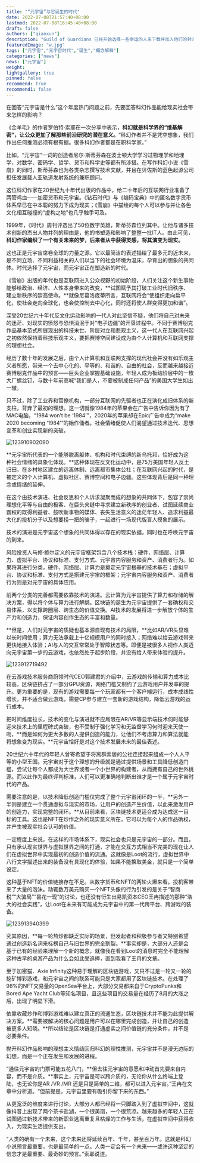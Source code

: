 ```yaml
---
title: "“元宇宙”与它诞生的时代"
date: 2022-07-08T21:57:40+08:00
lastmod: 2022-07-08T16:45:40+08:00
draft: false
authors: ["qianxun"]
description: "Guild of Guardians 已经开始选择一些幸运的人来下载并加入他们的封闭 Alpha 版。电子邮件到达收件箱，其中包含下载链接、游戏指南以及提供访问官方“pre-alpha演示”的特殊代码。"
featuredImage: "w.jpg"
tags: ["元宇宙","元宇宙时代","诞生","概念解释"]
categories: ["news"]
news: ["元宇宙"]
weight: 
lightgallery: true
pinned: false
recommend: true
recommend1: false
---
```




在回答“元宇宙是什么”这个年度热门问题之前，先要回答科幻作品能给现实社会带来怎样的影响？



《金羊毛》的作者罗伯特·索耶在一次分享中表示，**科幻就是科学界的“维基解密”，让公众更加了解那些前沿研究的潜在意义。**“科幻作者并不是凭空想象，我们作出任何推测必须有根有据。很多科幻作者都是在职科学家。”



比如，“元宇宙”一词的创造者尼尔·斯蒂芬森在波士顿大学学习过物理学和地理学，对数学、密码学、哲学、货币和科学史等都有所涉猎。在写作科幻小说《雪崩》的同时，斯蒂芬森也为各类杂志撰写技术文献，并且在贝佐斯的蓝色起源公司担任发展载人亚轨道发射系统的兼职顾问。



这位科幻作家在20世纪九十年代出版的作品中，给二十年后的互联网行业准备了两管鸡血——加密货币和元宇宙。《钻石时代》与《编码宝典》中的匿名数字货币体系早已在中本聪的努力下成为现实；《雪崩》中描绘的每个人可以参与并让各色文化相互碰撞的“虚构之地”也几乎触手可及。



1999年，《时代》周刊评选出了50位数字英雄，斯蒂芬森位列其中。让他与诸多技术创新的杰出人物并列的理由是，他的书塑造和影响了整整一批IT人。由此可见，**科幻作家编织了一个有关未来的梦，后来者从中获得灵感，将其演变为现实。**



这也正是元宇宙席卷全球的力量之源。它以最简洁的表述描绘了最多元的近未来，是不同立场、不同利益相关的人们以当下的社会环境为温床，孕育出的想象的共同体。时代选择了元宇宙，而元宇宙正在塑造新的时代。





《雪崩》出版的年代也是互联网进入公众视野的初始阶段，人们关注这个新生事物能够给政治、经济、人性本身带来的改变，**试图赋予其打破工业时代旧秩序、建立新秩序的崇高使命。**就像尼葛洛庞蒂所言，互联网将会“使组织走向扁平化，使社会走向全球化，也会使控制去中心化，同时还将使人群变得更加和谐”。



深受20世纪六十年代反文化运动影响的一代人对此坚信不疑，他们将自己对未来的迷茫、对现实的愤怒与恐惧消泯于对“电子边疆”的开垦过程中。不同于赛博朋克作品基本范式所展现出的科技末世、阶层对立和悲观主义，这一代人在互联网兴起之初依然保持着科技乐观主义，要把赛博空间建设成为由个人计算机和互联网支撑的理想社会。



经历了数十年的发展之后，由个人计算机和互联网支撑的现代社会并没有如乐观主义者所愿，带来一个去中心化的、平等的、和谐的、自由的社会，反而越来越接近赛博朋克作品中的预言——巨头企业掌握基础设施，年轻人成为板结阶层中的一枚大厂螺丝钉，与数十年前高喊“我们是人，不要被制成任何产品”的美国大学生如出一辙。



只不过，除了工业界和官僚机构，一部分互联网的先驱者也正在演化成旧体系的新支柱，背弃了最初的理想。这一切就像1984年的苹果会在广告中告诉你因为有了MAC电脑，“1984 won’t be ‘1984’”，2020年的苹果却在Epic广告中成为“make 2020 becoming ‘1984’”的始作俑者。社会情绪促使人们渴望通过技术迭代、思想变革和创业实现新的突破。



![123910902090](123910902090.jpg)



**元宇宙所代表的一个能够脱离躯体、机构和时代束缚的新乌托邦，恰好成为这种社会情绪的具象化体现。**这种体现在反文化运动中，是75万美国年轻人反土归田，在乡村地区建立的远离体制、远离都市集体公社；在互联网兴起的时代，是被定义的个人计算机、虚拟社区、赛博空间和电子边疆。这些体现背后是同一种理念或情绪的延伸。



在这个由技术演进、社会反思和个人诉求凝聚而成的想象的共同体下，包容了崇尚理想化平等与自由的极客、在巨头夹缝中寻求建立新秩序的创业者、试图延续商业霸权的既得利益者、鼓吹新事物的媒体、丧失生活意义的迷茫年轻人、追求利益最大化的投机分子以及想要捞一把的骗子，一起进行一场现代版盲人摸象的展示。



技术的演进是元宇宙这个想象的共同体得以存在的现实依据，同时也在呼唤元宇宙的到来。



风险投资人马修·鲍尔定义的元宇宙框架包含八个技术栈：硬件、网络层、计算力、虚拟平台、协议和标准、支付方式、元宇宙内容服务和资产、消费者行为。如果将其进行分类，硬件、网络层、计算力是奠定元宇宙根基的技术基石；虚拟平台、协议和标准、支付方式是搭建元宇宙的框架；元宇宙内容服务和资产、消费者行为则是对元宇宙的具体应用。



前两个分类的完善都需要依靠技术的演进。云计算为元宇宙提供了算力和存储的解决方案，得以将个体与算力进行解绑。区块链的诞生为元宇宙提供了一套确权和交易体系，以支撑跨圈层、跨生态的价值交换。AI技术的发展将进一步解放个体的生产力和创造力，保证内容创作生态的丰富和数量。



**但是，人们对元宇宙的质疑也基本源自现有技术的局限，**比如AR/VR头显难以长时间使用；算力无法承载上十亿规模用户的同时接入；网络难以给云游戏带来更快地接入体验；AI与人的交互常常处于智障状态等。即便是被很多人视作人类迈向元宇宙第一步的云游戏，也依然处于起步阶段，并没有给人带来体验的提升。



![123912719492](123912719492.jpg)



在云游戏技术服务商蔚领时代CEO郭建君的介绍中，云游戏的传输和算力成本比较高，区块链挤占了一部分GPU资源，网络门槛又制约了云游戏用户并发率的提升。更为重要的是，现有的游戏需要每一个玩家都有一个客户端运行，成本成线性增长，并不适合做云游戏，需要CP参与建立一套新的游戏结构，降低云游戏的运行成本。



把时间维度拉长，技术的变化与演进就不应局限在AR/VR等显示端技术何时能够迎来技术上的里程碑式突破，也不受制于强化学习和无监督学习何时迎来天使一吻，**而是如何为更大多数的人提供创造的能力，让他们不考虑算力和算法就能将想象变为现实。**元宇宙恰好是对这个技术发展未来的最佳表述。



20世纪六十年代的年轻人曾寄希望于将离群索居的公社连接起来组成一个人人平等的小型王国。元宇宙对于这个理想的升级就是通过提供场景和工具降低创造门槛，尝试让每个人都成为大世界或者一个小世界的构建者，从而拥有自己的世外桃源。而以此作为最终评判标准，人们可以更准确地判断出谁才是一个属于元宇宙时代的产品。





需要注意的是，以技术降低创造门槛仅完成了整个元宇宙闭环的一半，**另外一半则是建立一个贯通虚拟与现实的市场，让用户的创造产生价值，以此来激发用户的创造力，实现完整的闭环。**从目前来看，区块链技术更适合成为达成这一目标的工具。这也是NFT在炒作之外的现实意义所在，它可以为每个人的作品确权，并产生被现实社会认可的价值。



一定程度上来说，在这样的市场体系下，现实社会也只是元宇宙的一部分。而且，只有承认现实世界与虚拟世界之间的打通，才能在交互方式相当不完美的现在让人们在虚拟世界中实现最初的创造价值的流通。这就像是Loot的流行，虚拟世界中八行文字描述出来的装备没有具现化的体验，如果不能换取美金，就只是一个简单设定。



这种基于NFT的价值链接存在不足。从数字货币和NFT的两轮火爆来看，投机客带来了大量的泡沫。动辄数万美元购买一个NFT头像的行为引发的是关于“智商税”“大骗局”“昙花一现”的讨论，也还没有衍生出易凯资本CEO王冉描述的那种“浩大的社会实践”，让Loot在未来有可能成为元宇宙中的第一代跨平台、跨游戏的装备。



![123913940399](123913940399.jpg)



究其原因，**每一轮热炒都缺乏实际的场景，但发起者和积极参与者又特别希望通过创造新名词来标榜自己与旧世界的完全割裂。**事实却是，大部分人还是会基于已有的经验来理解一个新的概念，就像我在看到Loot的消息时完全不能理解这种古早的桌游产品为什么会如此受追捧，直到我看了王冉的文章。



至于加密猫、Axie Infinity这种易于理解的区块链游戏，又只不过是一轮又一轮的挖矿博彩游戏，和元宇宙之间的联系可能只是大家都用了区块链技术。在处理了98%的NFT交易量的OpenSea平台上，大部分交易都来自于CryptoPunks和Bored Ape Yacht Club等知名项目，且这些项目的交易量在经历了8月的大涨之后，出现了明显下滑。



依靠收藏炒作和博彩游戏难以建立真正的流通生态，区块链技术并不能为此提供解决方案。**需要被解决的核心问题是用户可以在哪里完成创造，并让自己的创造被更多人知晓。**所以结论是区块链是打通虚实之间价值链的充分条件，并不是必要条件。





抛开科幻作品影响的理想主义情结回归科幻的理性推测，元宇宙并不是漫无边际的幻想，而是一个正在发生和发展的进程。



“通往元宇宙的门票可能五花八门，**但去往元宇宙的意愿和冲动首先要来自内容，而不是介质。**事实上，元宇宙是可以跨介质的，无论你从什么终端上登陆，也无论你是AR /VR /MR 还是只是简单的二维，都可以进入元宇宙。”王冉在文章中分析道。“但前提是，元宇宙里要有吸引你留下来的东西。”



从更宽泛的维度来进行讨论，大部分人都已经将一只脚踏入到了虚拟空间中，这就像抖音上出现了两个茶卡盐湖，一个很美丽，一个很荒凉。越来越多的年轻人正在试图通过新技术带来的新职业逃离重复且枯燥的工作与生活，在虚拟空间中获得收入，为现实生活提供支出。



“人类的确有一个未来，这个未来还将延续百年、千年，甚至百万年。这就是科幻小说预言最重要，也是最简单的一点。人类一定会有一个未来——或许这种坚定的信念才是最重要、最奇妙的预言。”索耶说道。